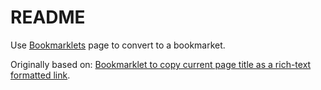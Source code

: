 # README

Use [Bookmarklets](https://js.do/blog/bookmarklets/) page to convert to a bookmarket.

Originally based on: [Bookmarklet to copy current page title as a rich-text formatted link](https://gist.github.com/dlenski/e598197774666d440503d5168eefed31).
